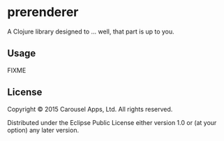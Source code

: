 # prerenderer

A Clojure library designed to ... well, that part is up to you.

## Usage

FIXME

## License

Copyright © 2015 Carousel Apps, Ltd. All rights reserved.

Distributed under the Eclipse Public License either version 1.0 or (at
your option) any later version.
